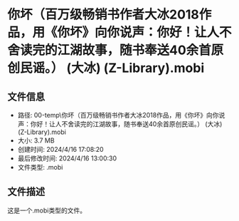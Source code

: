 ﻿# 你坏（百万级畅销书作者大冰2018作品，用《你坏》向你说声：你好！让人不舍读完的江湖故事，随书奉送40余首原创民谣。） (大冰) (Z-Library).mobi

## 文件信息
- 路径: 00-temp\你坏（百万级畅销书作者大冰2018作品，用《你坏》向你说声：你好！让人不舍读完的江湖故事，随书奉送40余首原创民谣。） (大冰) (Z-Library).mobi
- 大小: 3.7 MB
- 创建时间: 2024/4/16 17:08:20
- 最后修改时间: 2024/4/16 13:00:30
- 文件类型: .mobi

## 文件描述
这是一个.mobi类型的文件。

